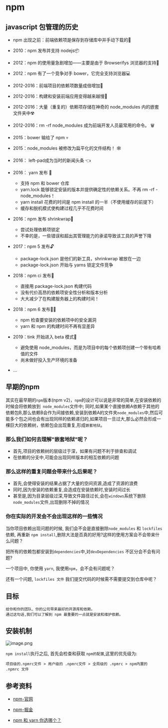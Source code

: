 # npm

##  javascript 包管理的历史
- npm 出现之前：前端依赖项是保存到存储库中并手动下载的📁
- 2010：npm 发布并支持 nodejs📦
- 2012：npm 的使用量急剧增加——主要是由于 Browserifys 浏览器的支持🎉
- 2012：npm 有了一个竞争对手 bower，它完全支持浏览器💻
- 2012-2016：前端项目的依赖项数量成倍增加🤯
- 2012-2016：构建和安装前端应用变得越来越慢🐢
- 2012-2016：大量（重复的）依赖项存储在神奇的 node_modules 内的嵌套文件夹中☢️
- 2012-2016：rm -rf node_modules 成为前端开发人员最常用的命令。 🗑
- 2015：bower 输给了 npm  💀
- 2015：node_modules 被修改为扁平化的文件结构！ 🕸
- 2016： left-pad成为当时的新闻头条 👈
- 2016： yarn 发布 🚀
  - 支持 npm 和 bower 仓库
  - yarn.lock 能够锁定安装的版本并提供确定性的依赖关系。不再 rm -rf - node_modules！
  - yarn install 花费的时间是 npm install 的一半（不使用缓存的前提下）
  - 缓存和脱机模式使构建过程几乎不花费时间
- 2016：npm 发布 shrinkwrap🧯
  - 尝试处理依赖项锁定
  - 不幸的是，一些错误和超出其管理能力的承诺导致该工具的声誉下降
- 2017：npm 5 发布🔓
  - package-lock.json 是他们的新工具，shrinkwrap 被放在一边
  - package-lock.json 开始与 yarns 锁定文件竞争


- 2018：npm ci 发布🛬
  - 直接用 package-lock.json 构建代码
  - 没有代价高昂的依赖项安全性分析和版本分析
  - 大大减少了在构建服务器上的构建时间！
- 2018：npm 6 发布👮‍♀️
  - npm 检查要安装的依赖项中的安全漏洞
  - yarn 和 npm 的构建时间不再有显差异
- 2019：tink 开始进入 beta 模式🦋
  - 避免使用 node_modules，而是为项目中的每个依赖项创建一个带有哈希值的文件
  - 尚未做好投入生产环境的准备
- ...

## 早期的npm

其实在最早期的`npm`版本(npm v2)，`npm`的设计可以说是非常的简单,在安装依赖的时候会将依赖放到` node_modules`文件中; 同时,如果某个直接依赖A依赖于其他的依赖包B,那么依赖B会作为间接依赖,安装到依赖A的文件夹`node_modules`中,然后可能多个包之间也会有出现同样的依赖递归的,如果项目一旦过大,那么必然会形成一棵巨大的依赖树，依赖包会出现重复,形成`嵌套地狱`。

### 那么我们如何去理解"嵌套地狱"呢？
- 首先,项目的依赖树的层级过于深，如果有问题不利于排查和调试
- 在依赖的分支中,可能会出现同样版本的相互依赖的问题

### 那么这样的重复问题会带来什么后果呢？
- 首先,会使得安装的结果占据了大量的空间资源,造成了资源的浪费
- 同时,因为安装的依赖重复,会造成在安装依赖时,安装时间过长
- 甚至是,因为目录层级过深,导致文件路径过长,会在`windows`系统下删除`node_modules`文件,出现删除不掉的情况

### 你在实际的开发会不会出现这样的一些情况
当你项目依赖出现问题的时候, 我们会不会是直接删除`node_modules` 和 `lockfiles`依赖, 再重新 `npm install`,删除大法是否真的好用?这样的使用方案会不会带来什么问题？

把所有的依赖包都安装到`dependencies`中,对`devDependencies` 不区分会不会有问题?

一个项目中, 你使用 `yarn`, 我使用`npm`，会不会有问题呢？

还有一个问题, `lockfiles 文件` 我们提交代码的时候需不需要提交到仓库中呢？

## 目标

```
给你和你的团队、你的公司带来最好的开源库和依赖。
通过这句话,我们可以了解到 npm 最重要的一点就是安装和维护依赖。
```

## 安装机制

![image.png](https://p6-juejin.byteimg.com/tos-cn-i-k3u1fbpfcp/4fbc0e4e27c14500a2a9e4fcf4757fae~tplv-k3u1fbpfcp-zoom-in-crop-mark:1304:0:0:0.awebp?)



`npm install`执行之后, 首先会检查和获取 `npm的配置`,这里的优先级为:

```
项目级的.npmrc文件 > 用户级的 .npmrc文件 > 全局级的 .npmrc > npm内置的 .npmrc 文件
```

## 参考资料

- [npm-官网](https://www.npmjs.com/)

- [npm-掘金](https://juejin.cn/post/6844903870578032647)

- [npm 和 yarn 你选哪个？](https://juejin.cn/post/6844904030741921800)